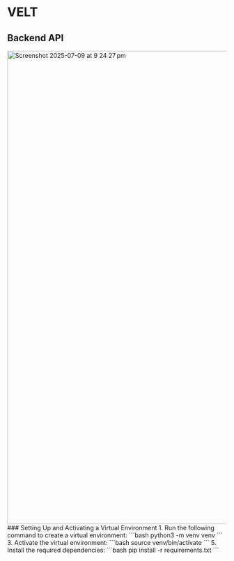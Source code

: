 # VELT
## Backend API
<img width="1085" alt="Screenshot 2025-07-09 at 9 24 27 pm" src="https://github.com/user-attachments/assets/35f54ee0-6620-47a4-99e4-eea88baa00c6" />
### Setting Up and Activating a Virtual Environment
1. Run the following command to create a virtual environment:
    ```bash
    python3 -m venv venv
    ```
3. Activate the virtual environment:
    ```bash
    source venv/bin/activate
    ```
5. Install the required dependencies:
    ```bash
    pip install -r requirements.txt
    ```
